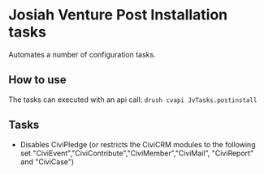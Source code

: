 # Josiah Venture Post Installation tasks

Automates a number of configuration tasks.

## How to use

The tasks can executed with an api call:
`drush cvapi JvTasks.postinstall `

## Tasks

* Disables CiviPledge (or restricts the CiviCRM modules to the following set "CiviEvent","CiviContribute","CiviMember","CiviMail",                                                                                   "CiviReport" and "CiviCase")

